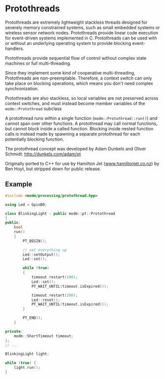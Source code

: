 # Protothreads

Protothreads are extremely lightweight stackless threads designed for
severely memory constrained systems, such as small embedded systems or
wireless sensor network nodes. Protothreads provide linear code execution
for event-driven systems implemented in C. Protothreads can be used with or
without an underlying operating system to provide blocking event-handlers.

Protothreads provide sequential flow of control without complex state
machines or full multi-threading.

Since they implement some kind of cooperative multi-threading, Protothreads
are non-preemptable. Therefore, a context switch can only take place on
blocking operations, which means you don't need complex synchronization.

Protothreads are also stackless, so local variables are not preserved across
context switches, and must instead become member variables of the
`modm::Protothread` subclass

A protothread runs within a single function (`modm::Protothread::run()`) and
cannot span over other functions. A protothread may call normal functions,
but cannot block inside a called function. Blocking inside nested function
calls is instead made by spawning a separate protothread for each
potentially blocking function.

The protothread concept was developed by Adam Dunkels and Oliver Schmidt:
http://dunkels.com/adam/pt

Originally ported to C++ for use by Hamilton Jet (www.hamiltonjet.co.nz) by
Ben Hoyt, but stripped down for public release.


## Example

```cpp
#include <modm/processing/protothread.hpp>

using Led = GpioB0;

class BlinkingLight : public modm::pt::Protothread
{
public:
    bool
    run()
    {
        PT_BEGIN();

        // set everything up
        Led::setOutput();
        Led::set();

        while (true)
        {
            timeout.restart(100);
            Led::set();
            PT_WAIT_UNTIL(timeout.isExpired());

            timeout.restart(200);
            Led::reset();
            PT_WAIT_UNTIL(timeout.isExpired());
        }

        PT_END();
    }

private:
    modm::ShortTimeout timeout;
};
// ...

BlinkingLight light;

while (true) {
    light.run();
}
```
